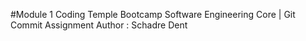 #Module 1 Coding Temple Bootcamp Software Engineering Core | Git Commit Assignment
Author : Schadre Dent
